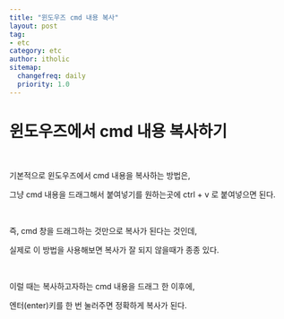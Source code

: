 ```yaml
---
title: "윈도우즈 cmd 내용 복사"
layout: post
tag:
- etc
category: etc
author: itholic
sitemap:
  changefreq: daily
  priority: 1.0
---
```


# 윈도우즈에서 cmd 내용 복사하기

<br/>

기본적으로 윈도우즈에서 cmd 내용을 복사하는 방법은,

그냥 cmd 내용을 드래그해서 붙여넣기를 원하는곳에 ctrl + v 로 붙여넣으면 된다.

<br/>

즉, cmd 창을 드래그하는 것만으로 복사가 된다는 것인데,

실제로 이 방법을 사용해보면 복사가 잘 되지 않을때가 종종 있다.

<br/>

이럴 때는 복사하고자하는 cmd 내용을 드래그 한 이후에,

엔터(enter)키를 한 번 눌러주면 정확하게 복사가 된다.
